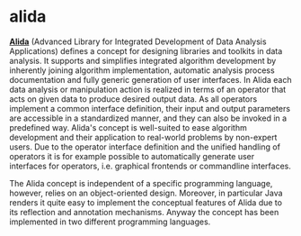 # alida
[**Alida**](http://www.informatik.uni-halle.de/alida)
(Advanced Library for Integrated Development of Data Analysis Applications)
defines a concept for designing libraries and toolkits in data analysis. It supports and simplifies integrated algorithm development by inherently joining algorithm implementation, automatic analysis process documentation and fully generic generation of user interfaces. In Alida each data analysis or manipulation action is realized in terms of an operator that acts on given data to produce desired output data. As all operators implement a common interface definition, their input and output parameters are accessible in a standardized manner, and they can also be invoked in a predefined way. Alida's concept is well-suited to ease algorithm development and their application to real-world problems by non-expert users. Due to the operator interface definition and the unified handling of operators it is for example possible to automatically generate user interfaces for operators, i.e. graphical frontends or commandline interfaces.

The Alida concept is independent of a specific programming language, however, relies on an object-oriented design. Moreover, in particular Java renders it quite easy to implement the conceptual features of Alida due to its reflection and annotation mechanisms. Anyway the concept has been implemented in two different programming languages.



